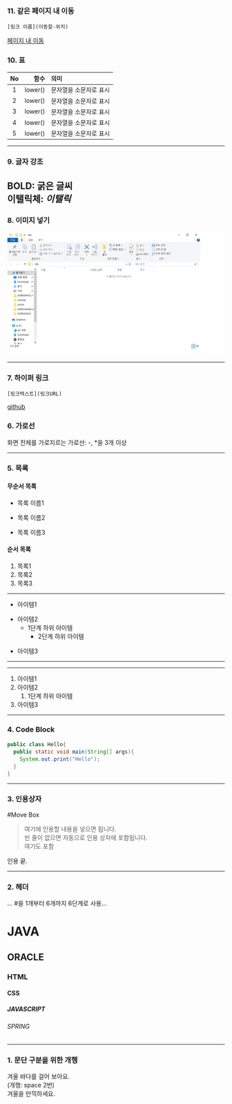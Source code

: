### 11. 같은 페이지 내 이동
```
[링크 이름](이동할-위치)
```
[페이지 내 이동](#Move-Box)

### 10. 표
|No|함수|의미|
|:------------:|------------:|:------------|
|1|lower()|문자열을 소문자로 표시|
|2|lower()|문자열을 소문자로 표시|
|3|lower()|문자열을 소문자로 표시|
|4|lower()|문자열을 소문자로 표시|
|5|lower()|문자열을 소문자로 표시|
---

### 9. 글자 강조
BOLD: **굵은 글씨**  
이탤릭체: *이탤릭*
---

### 8. 이미지 넣기
![Window Image](https://github.com/DevelKim/markdown20240125/blob/main/test.png)

---


### 7. 하이퍼 링크
```
[링크텍스트](링크URL)
```
[github](https://github.com/DevelKim/markdown20240125/edit/main/README.md#spring)

### 6. 가로선
화면 전체를 가로지르는 가로선: -, *을 3개 이상
***

### 5. 목록
#### 무순서 목록
* 목록 이름1
- 목록 이름2
+ 목록 이름3

#### 순서 목록
1. 목록1
2. 목록2
3. 목록3

---
- 아이템1
+ 아이템2
  - 1단계 하위 아이템
    * 2단계 하위 아이템
* 아이템3
---

---
1. 아이템1
2. 아이템2  
   1. 1단계 하위 아이템
3. 아이템3
---

### 4. Code Block
```JAVA  
public class Hello{
  public static void main(String[] args){
    System.out.print("Hello");
  }
}
```

***

### 3. 인용상자
#Move Box
>여기에 인용할 내용을 넣으면 됩니다.  
>빈 줄이 없으면 자동으로 인용 상자에 포함됩니다.  
여기도 포함  

인용 끝.

***

### 2. 헤더
... #을 1개부터 6개까지 6단계로 사용...  
# JAVA  
## ORACLE
### HTML
#### CSS
##### JAVASCRIPT
###### SPRING  

***

### 1. 문단 구분을 위한 개행
겨울 바다를 걸어 보아요.  
(개행: space 2번)  
겨울을 만끽하세요.  

